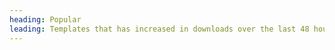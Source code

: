 ```yaml
---
heading: Popular
leading: Templates that has increased in downloads over the last 48 hours.
---
```

